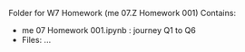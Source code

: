 Folder for W7 Homework (me 07.Z Homework 001)
Contains:
* me 07 Homework 001.ipynb : journey Q1 to Q6
* Files: ...
